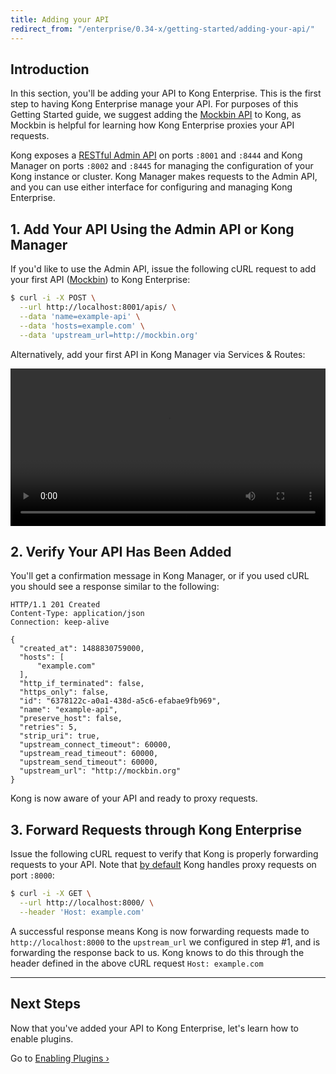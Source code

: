 ```yaml
---
title: Adding your API
redirect_from: "/enterprise/0.34-x/getting-started/adding-your-api/"
---
```


## Introduction

In this section, you'll be adding your API to Kong Enterprise. This is the first
step to having Kong Enterprise manage your API. For purposes of this Getting 
Started guide, we suggest adding the [Mockbin API][mockbin] to Kong, as Mockbin 
is helpful for learning how Kong Enterprise proxies your API requests.

Kong exposes a [RESTful Admin API][API] on ports `:8001` and `:8444` and 
Kong Manager on ports `:8002` and `:8445` for managing the configuration of 
your Kong instance or cluster. Kong Manager makes requests to the Admin API, 
and you can use either interface for configuring and managing Kong Enterprise.

## 1. Add Your API Using the Admin API or Kong Manager

If you'd like to use the Admin API, issue the following cURL request to add
your first API ([Mockbin][mockbin]) to Kong Enterprise:

```bash
$ curl -i -X POST \
  --url http://localhost:8001/apis/ \
  --data 'name=example-api' \
  --data 'hosts=example.com' \
  --data 'upstream_url=http://mockbin.org'
```

Alternatively, add your first API in Kong Manager via Services & Routes:

<video width="100%" autoplay loop controls>
  <source src="https://konghq.com/wp-content/uploads/2018/07/first-api-ee-0.33.mp4" type="video/mp4">
  Your browser does not support the video tag.
</video>


## 2. Verify Your API Has Been Added

You'll get a confirmation message in Kong Manager, or if you used cURL
you should see a response similar to the following:

```http
HTTP/1.1 201 Created
Content-Type: application/json
Connection: keep-alive

{
  "created_at": 1488830759000,
  "hosts": [
      "example.com"
  ],
  "http_if_terminated": false,
  "https_only": false,
  "id": "6378122c-a0a1-438d-a5c6-efabae9fb969",
  "name": "example-api",
  "preserve_host": false,
  "retries": 5,
  "strip_uri": true,
  "upstream_connect_timeout": 60000,
  "upstream_read_timeout": 60000,
  "upstream_send_timeout": 60000,
  "upstream_url": "http://mockbin.org"
}
```

Kong is now aware of your API and ready to proxy requests.

## 3. Forward Requests through Kong Enterprise

Issue the following cURL request to verify that Kong is properly forwarding
requests to your API. Note that [by default][proxy-port] Kong handles proxy
requests on port `:8000`:

```bash
$ curl -i -X GET \
  --url http://localhost:8000/ \
  --header 'Host: example.com'
```

A successful response means Kong is now forwarding requests made to
`http://localhost:8000` to the `upstream_url` we configured in step #1,
and is forwarding the response back to us. Kong knows to do this through
the header defined in the above cURL request `Host: example.com`

---

## Next Steps

Now that you've added your API to Kong Enterprise, let's learn how to enable plugins.

Go to [Enabling Plugins &rsaquo;][enabling-plugins]

[API]: /0.13.x/admin-api
[enabling-plugins]: /enterprise/{{page.kong_version}}/getting-started/enabling-plugins
[proxy-port]: /0.13.x/configuration/#nginx-section
[mockbin]: https://mockbin.com/
